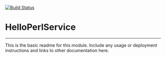 [![Build Status](https://travis-ci.org/msneddon/HelloPerlService.svg?branch=master)](https://travis-ci.org/msneddon/HelloPerlService)

# HelloPerlService
---

This is the basic readme for this module. Include any usage or deployment instructions and links to other documentation here.
